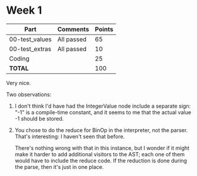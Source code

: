 # Week 1

| Part           | Comments    | Points |
|----------------|-------------|--------|
| 00-test_values | All passed  |     65 |
| 00-test_extras | All passed  |     10 |
| Coding         |             |     25 |
| **TOTAL**      |             |    100 |

Very nice.

Two observations:

1. I don't think I'd have had the IntegerValue node include a separate
   sign: "-1" is a compile-time constant, and it seems to me that the
   actual value -1 should be stored.

2. You chose to do the reduce for BinOp in the interpreter, not the
   parser. That's interesting: I haven't seen that before.

   There's nothing wrong with that in this instance, but I wonder if it
   might make it harder to add additional visitors to the AST; each one
   of them would have to include the reduce code. If the reduction is
   done during the parse, then it's just in one place.
